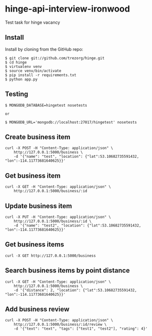 hinge-api-interview-ironwood
=============================

Test task for hinge vacancy

Install
-------

Install by cloning from the GitHub repo:

    $ git clone git://github.com/trezorg/hinge.git
    $ cd hinge
    $ virtualenv venv
    $ source venv/bin/activate
    $ pip install -r requirements.txt
    $ python app.py


Testing
--------

    $ MONGODB_DATABASE=hingetest nosetests

    or

    $ MONGODB_URL='mongodb://localhost:27017/hingetest' nosetests


Create business item
----------------------

    curl -X POST -H "Content-Type: application/json" \
        http://127.0.0.1:5000/business \
        -d '{"name": "test", "location": {"lat":53.10682735591432, "lon":-114.11773681640625}}'


Get business item
----------------------

    curl -X GET -H "Content-Type: application/json" \
        http://127.0.0.1:5000/business/:id


Update business item
----------------------

    curl -X PUT -H "Content-Type: application/json" \
        http://127.0.0.1:5000/business/:id \
        -d '{"name": "test2", "location": {"lat":53.10682735591432, "lon":-114.11773681640625}}'

Get business items
----------------------

    curl -X GET http://127.0.0.1:5000/business


Search business items by point distance
------------------------------------------

    curl -X GET -H "Content-Type: application/json" \
        http://127.0.0.1:5000/business \
        -d '{"distance": 2, "location": {"lat":53.10682735591432, "lon":-114.11773681640625}}'


Add business review
--------------------

    curl -X POST -H "Content-Type: application/json" \
        http://127.0.0.1:5000/business/:id/review \
        -d '{"text": "text", "tags": ["test1", "test2"], "rating": 4}'
